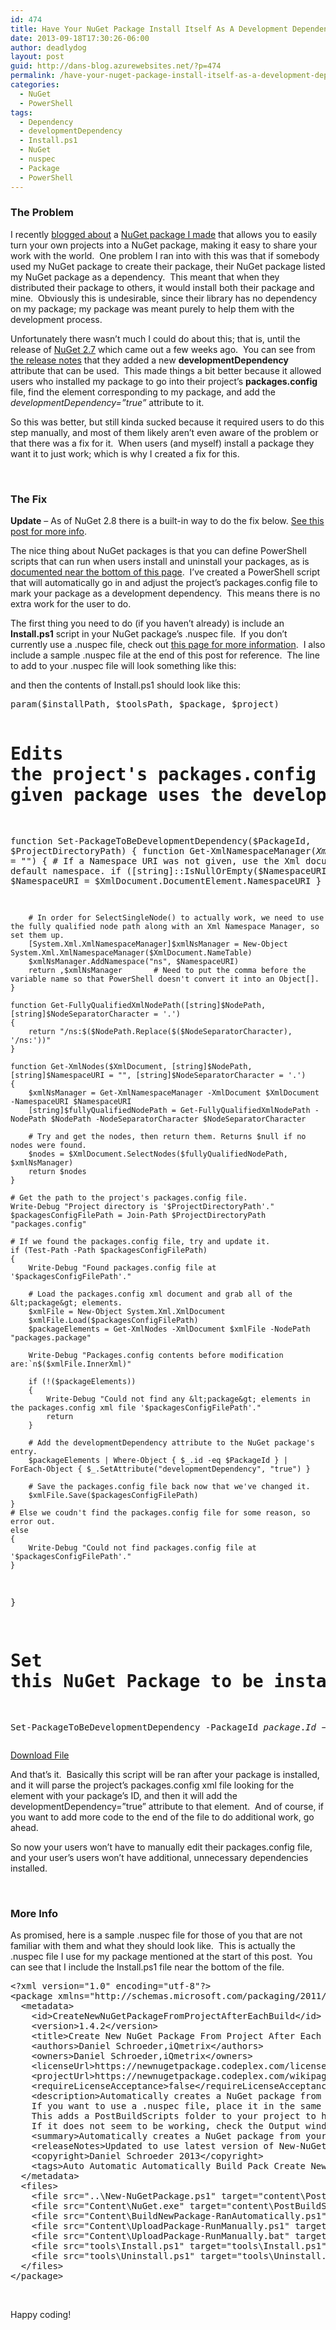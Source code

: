 ```yaml
---
id: 474
title: Have Your NuGet Package Install Itself As A Development Dependency
date: 2013-09-18T17:30:26-06:00
author: deadlydog
layout: post
guid: http://dans-blog.azurewebsites.net/?p=474
permalink: /have-your-nuget-package-install-itself-as-a-development-dependency/
categories:
  - NuGet
  - PowerShell
tags:
  - Dependency
  - developmentDependency
  - Install.ps1
  - NuGet
  - nuspec
  - Package
  - PowerShell
---
```

### The Problem

I recently [blogged about](http://dans-blog.azurewebsites.net/automatically-create-your-projects-nuget-package-every-time-it-builds-via-nuget/) a [NuGet package I made](https://www.nuget.org/packages/CreateNewNuGetPackageFromProjectAfterEachBuild/) that allows you to easily turn your own projects into a NuGet package, making it easy to share your work with the world.  One problem I ran into with this was that if somebody used my NuGet package to create their package, their NuGet package listed my NuGet package as a dependency.  This meant that when they distributed their package to others, it would install both their package and mine.  Obviously this is undesirable, since their library has no dependency on my package; my package was meant purely to help them with the development process.

Unfortunately there wasn’t much I could do about this; that is, until the release of [NuGet 2.7](https://nuget.codeplex.com/) which came out a few weeks ago.  You can see from [the release notes](http://blog.nuget.org/20130814/nuget-2.7-release-candidate.html) that they added a new **developmentDependency** attribute that can be used.  This made things a bit better because it allowed users who installed my package to go into their project’s **packages.config** file, find the element corresponding to my package, and add the _developmentDependency=”true”_ attribute to it.

So this was better, but still kinda sucked because it required users to do this step manually, and most of them likely aren’t even aware of the problem or that there was a fix for it.  When users (and myself) install a package they want it to just work; which is why I created a fix for this.

&nbsp;

### The Fix

**Update** &#8211; As of NuGet 2.8 there is a built-in way to do the fix below. [See this post for more info](http://stackoverflow.com/a/24216882/602585).

The nice thing about NuGet packages is that you can define PowerShell scripts that can run when users install and uninstall your packages, as is [documented near the bottom of this page](http://docs.nuget.org/docs/creating-packages/creating-and-publishing-a-package).  I’ve created a PowerShell script that will automatically go in and adjust the project’s packages.config file to mark your package as a development dependency.  This means there is no extra work for the user to do.

The first thing you need to do (if you haven’t already) is include an **Install.ps1** script in your NuGet package’s .nuspec file.  If you don’t currently use a .nuspec file, check out [this page for more information](http://docs.nuget.org/docs/creating-packages/creating-and-publishing-a-package).  I also include a sample .nuspec file at the end of this post for reference.  The line to add to your .nuspec file will look something like this:

> <file src=&#8221;NuGetFiles\Install.ps1&#8243; target=&#8221;tools\Install.ps1&#8243; />

and then the contents of Install.ps1 should look like this:

<div class="wlWriterEditableSmartContent" id="scid:C89E2BDB-ADD3-4f7a-9810-1B7EACF446C1:3ef21848-5642-4285-83ad-0b5c23cbca0c" style="float: none; margin: 0px; display: inline; padding: 0px;">
  <pre class="brush: powershell; pad-line-numbers: true; title: ; notranslate" title="">
param($installPath, $toolsPath, $package, $project)

# Edits the project's packages.config file to make sure the reference to the given package uses the developmentDependency="true" attribute.
function Set-PackageToBeDevelopmentDependency($PackageId, $ProjectDirectoryPath)
{
    function Get-XmlNamespaceManager($XmlDocument, [string]$NamespaceURI = "")
    {
        # If a Namespace URI was not given, use the Xml document's default namespace.
	    if ([string]::IsNullOrEmpty($NamespaceURI)) { $NamespaceURI = $XmlDocument.DocumentElement.NamespaceURI }	

	    # In order for SelectSingleNode() to actually work, we need to use the fully qualified node path along with an Xml Namespace Manager, so set them up.
	    [System.Xml.XmlNamespaceManager]$xmlNsManager = New-Object System.Xml.XmlNamespaceManager($XmlDocument.NameTable)
	    $xmlNsManager.AddNamespace("ns", $NamespaceURI)
        return ,$xmlNsManager		# Need to put the comma before the variable name so that PowerShell doesn't convert it into an Object[].
    }

    function Get-FullyQualifiedXmlNodePath([string]$NodePath, [string]$NodeSeparatorCharacter = '.')
    {
        return "/ns:$($NodePath.Replace($($NodeSeparatorCharacter), '/ns:'))"
    }

    function Get-XmlNodes($XmlDocument, [string]$NodePath, [string]$NamespaceURI = "", [string]$NodeSeparatorCharacter = '.')
    {
	    $xmlNsManager = Get-XmlNamespaceManager -XmlDocument $XmlDocument -NamespaceURI $NamespaceURI
	    [string]$fullyQualifiedNodePath = Get-FullyQualifiedXmlNodePath -NodePath $NodePath -NodeSeparatorCharacter $NodeSeparatorCharacter

	    # Try and get the nodes, then return them. Returns $null if no nodes were found.
	    $nodes = $XmlDocument.SelectNodes($fullyQualifiedNodePath, $xmlNsManager)
	    return $nodes
    }

    # Get the path to the project's packages.config file.
    Write-Debug "Project directory is '$ProjectDirectoryPath'."
    $packagesConfigFilePath = Join-Path $ProjectDirectoryPath "packages.config"

    # If we found the packages.config file, try and update it.
    if (Test-Path -Path $packagesConfigFilePath)
    {
        Write-Debug "Found packages.config file at '$packagesConfigFilePath'."

        # Load the packages.config xml document and grab all of the &lt;package&gt; elements.
        $xmlFile = New-Object System.Xml.XmlDocument
        $xmlFile.Load($packagesConfigFilePath)
        $packageElements = Get-XmlNodes -XmlDocument $xmlFile -NodePath "packages.package"

        Write-Debug "Packages.config contents before modification are:`n$($xmlFile.InnerXml)"

        if (!($packageElements))
        {
            Write-Debug "Could not find any &lt;package&gt; elements in the packages.config xml file '$packagesConfigFilePath'."
            return
        }

        # Add the developmentDependency attribute to the NuGet package's entry.
        $packageElements | Where-Object { $_.id -eq $PackageId } | ForEach-Object { $_.SetAttribute("developmentDependency", "true") }

        # Save the packages.config file back now that we've changed it.
        $xmlFile.Save($packagesConfigFilePath)
    }
    # Else we coudn't find the packages.config file for some reason, so error out.
    else
    {
        Write-Debug "Could not find packages.config file at '$packagesConfigFilePath'."
    }
}

# Set this NuGet Package to be installed as a Development Dependency.
Set-PackageToBeDevelopmentDependency -PackageId $package.Id -ProjectDirectoryPath ([System.IO.Directory]::GetParent($project.FullName))
</pre>
</div>

<div class="wlWriterEditableSmartContent" id="scid:fb3a1972-4489-4e52-abe7-25a00bb07fdf:c59cbb6d-6406-432e-8277-d43f188acaeb" style="float: none; margin: 0px; display: inline; padding: 0px;">
  <p>
    <a href="http://dans-blog.azurewebsites.net/wp-content/uploads/2013/09/Install.zip" target="_blank">Download File</a>
  </p>
</div>

And that’s it.  Basically this script will be ran after your package is installed, and it will parse the project’s packages.config xml file looking for the element with your package’s ID, and then it will add the developmentDependency=”true” attribute to that element.  And of course, if you want to add more code to the end of the file to do additional work, go ahead.

So now your users won’t have to manually edit their packages.config file, and your user’s users won’t have additional, unnecessary dependencies installed.

&nbsp;

### More Info

As promised, here is a sample .nuspec file for those of you that are not familiar with them and what they should look like.  This is actually the .nuspec file I use for my package mentioned at the start of this post.  You can see that I include the Install.ps1 file near the bottom of the file.

<div class="wlWriterEditableSmartContent" id="scid:C89E2BDB-ADD3-4f7a-9810-1B7EACF446C1:79e24873-4c96-40f7-8bed-e1937aba585e" style="float: none; margin: 0px; display: inline; padding: 0px;">
  <pre class="brush: xml; title: ; notranslate" title="">
&lt;?xml version="1.0" encoding="utf-8"?&gt;
&lt;package xmlns="http://schemas.microsoft.com/packaging/2011/08/nuspec.xsd"&gt;
  &lt;metadata&gt;
    &lt;id&gt;CreateNewNuGetPackageFromProjectAfterEachBuild&lt;/id&gt;
    &lt;version&gt;1.4.2&lt;/version&gt;
    &lt;title&gt;Create New NuGet Package From Project After Each Build&lt;/title&gt;
    &lt;authors&gt;Daniel Schroeder,iQmetrix&lt;/authors&gt;
    &lt;owners&gt;Daniel Schroeder,iQmetrix&lt;/owners&gt;
    &lt;licenseUrl&gt;https://newnugetpackage.codeplex.com/license&lt;/licenseUrl&gt;
    &lt;projectUrl&gt;https://newnugetpackage.codeplex.com/wikipage?title=NuGet%20Package%20To%20Create%20A%20NuGet%20Package%20From%20Your%20Project%20After%20Every%20Build&lt;/projectUrl&gt;
    &lt;requireLicenseAcceptance&gt;false&lt;/requireLicenseAcceptance&gt;
    &lt;description&gt;Automatically creates a NuGet package from your project each time it builds. The NuGet package is placed in the project's output directory.
	If you want to use a .nuspec file, place it in the same directory as the project's project file (e.g. .csproj, .vbproj, .fsproj).
	This adds a PostBuildScripts folder to your project to house the PowerShell script that is called from the project's Post-Build event to create the NuGet package.
	If it does not seem to be working, check the Output window for any errors that may have occurred.&lt;/description&gt;
    &lt;summary&gt;Automatically creates a NuGet package from your project each time it builds.&lt;/summary&gt;
    &lt;releaseNotes&gt;Updated to use latest version of New-NuGetPackage.ps1.&lt;/releaseNotes&gt;
    &lt;copyright&gt;Daniel Schroeder 2013&lt;/copyright&gt;
    &lt;tags&gt;Auto Automatic Automatically Build Pack Create New NuGet Package From Project After Each Build On PowerShell Power Shell .nupkg new nuget package NewNuGetPackage New-NuGetPackage&lt;/tags&gt;
  &lt;/metadata&gt;
  &lt;files&gt;
    &lt;file src="..\New-NuGetPackage.ps1" target="content\PostBuildScripts\New-NuGetPackage.ps1" /&gt;
    &lt;file src="Content\NuGet.exe" target="content\PostBuildScripts\NuGet.exe" /&gt;
    &lt;file src="Content\BuildNewPackage-RanAutomatically.ps1" target="content\PostBuildScripts\BuildNewPackage-RanAutomatically.ps1" /&gt;
    &lt;file src="Content\UploadPackage-RunManually.ps1" target="content\PostBuildScripts\UploadPackage-RunManually.ps1" /&gt;
    &lt;file src="Content\UploadPackage-RunManually.bat" target="content\PostBuildScripts\UploadPackage-RunManually.bat" /&gt;
    &lt;file src="tools\Install.ps1" target="tools\Install.ps1" /&gt;
    &lt;file src="tools\Uninstall.ps1" target="tools\Uninstall.ps1" /&gt;
  &lt;/files&gt;
&lt;/package&gt;
</pre>
</div>

&nbsp;

Happy coding!